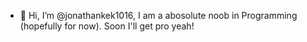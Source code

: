 - 👋 Hi, I’m @jonathankek1016, I am a abosolute noob in Programming (hopefully for now). Soon I'll get pro yeah!

<!---
jonathankek1016/jonathankek1016 is a ✨ special ✨ repository because its `README.md` (this file) appears on your GitHub profile.
You can click the Preview link to take a look at your changes.
--->

